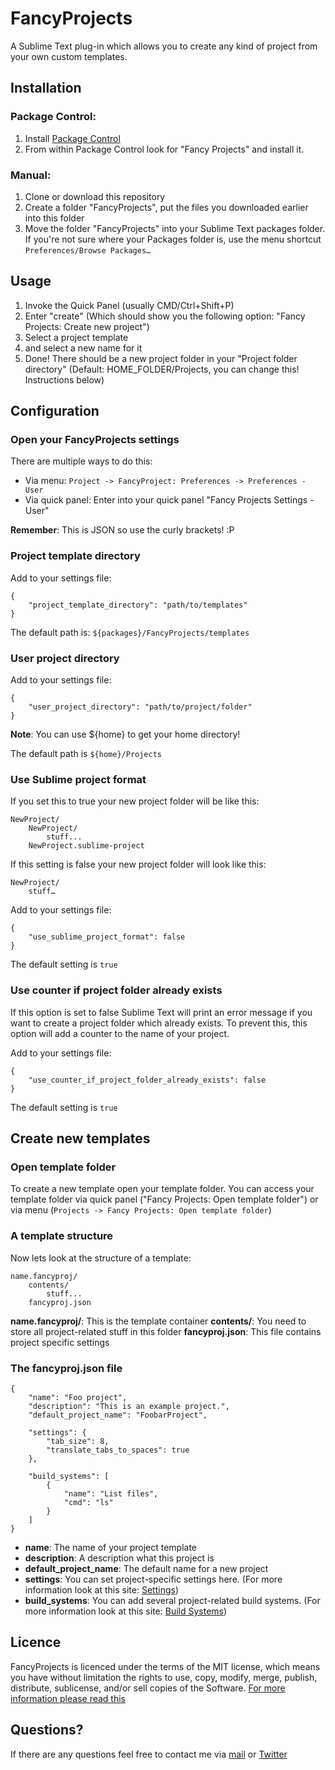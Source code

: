 FancyProjects
=============

A Sublime Text plug-in which allows you to create any kind of project from your own custom templates.

Installation
------------

### Package Control:

1. Install [Package Control](http://wbond.net/sublime_packages/package_control)
1. From within Package Control look for "Fancy Projects" and install it.

### Manual:

1. Clone or download this repository
1. Create a folder "FancyProjects", put the files you downloaded earlier into this folder
1. Move the folder "FancyProjects" into your Sublime Text packages folder. If you're not sure where your Packages folder is, use the menu shortcut `Preferences/Browse Packages…`

Usage
-----

1. Invoke the Quick Panel (usually CMD/Ctrl+Shift+P)
1. Enter "create" (Which should show you the following option: "Fancy Projects: Create new project")
1. Select a project template
1. and select a new name for it
1. Done! There should be a new project folder in your "Project folder directory" (Default: HOME_FOLDER/Projects, you can change this! Instructions below)

Configuration
-------------

### Open your FancyProjects settings

There are multiple ways to do this:
* Via menu: `Project -> FancyProject: Preferences -> Preferences - User`
* Via quick panel: Enter into your quick panel "Fancy Projects Settings - User"

**Remember**: This is JSON so use the curly brackets! :P

### Project template directory

Add to your settings file:

    {
		"project_template_directory": "path/to/templates"
    }

The default path is: `${packages}/FancyProjects/templates`

### User project directory

Add to your settings file:

    {
	    "user_project_directory": "path/to/project/folder"
    }

**Note**: You can use ${home} to get your home directory!

The default path is `${home}/Projects`

### Use Sublime project format

If you set this to true your new project folder will be like this:

	NewProject/
		NewProject/
			stuff...
		NewProject.sublime-project

If this setting is false your new project folder will look like this:

	NewProject/
		stuff…

Add to your settings file:

    {
	    "use_sublime_project_format": false
    }

The default setting is `true`

### Use counter if project folder already exists

If this option is set to false Sublime Text will print an error message if you want to create a project folder which already exists. To prevent this, this option will add a counter to the name of your project.

Add to your settings file:

    {
	    "use_counter_if_project_folder_already_exists": false
    }

The default setting is `true`


Create new templates
--------------------

### Open template folder

To create a new template open your template folder. You can access your template folder via quick panel ("Fancy Projects: Open template folder") or via menu (`Projects -> Fancy Projects: Open template folder`)

### A template structure

Now lets look at the structure of a template:

	name.fancyproj/
		contents/
			stuff...
		fancyproj.json

**name.fancyproj/**: This is the template container
**contents/**: You need to store all project-related stuff in this folder
**fancyproj.json**: This file contains project specific settings

### The fancyproj.json file

	{
		"name": "Foo project",
		"description": "This is an example project.",
		"default_project_name": "FoobarProject",

		"settings": {
			"tab_size": 8,
			"translate_tabs_to_spaces": true
		},

		"build_systems": [
			{
				"name": "List files",
				"cmd": "ls"
			}
		]
	}

* **name**: The name of your project template
* **description**: A description what this project is
* **default_project_name**: The default name for a new project
* **settings**: You can set project-specific settings here. (For more information look at this site: [Settings](http://www.sublimetext.com/docs/2/settings.html))
* **build_systems**: You can add several project-related build systems. (For more information look at this site: [Build Systems](http://docs.sublimetext.info/en/latest/file_processing/build_systems.html))

Licence
-------

FancyProjects is licenced under the terms of the MIT license, which means you have without limitation the rights to use, copy, modify, merge, publish, distribute, sublicense, and/or sell copies of the Software. [For more information please read this](http://opensource.org/licenses/MIT)

Questions?
-----------------

If there are any questions feel free to contact me via [mail](mailto:ikasoki@gmail.com) or [Twitter](https://twitter.com/Kasoki)

